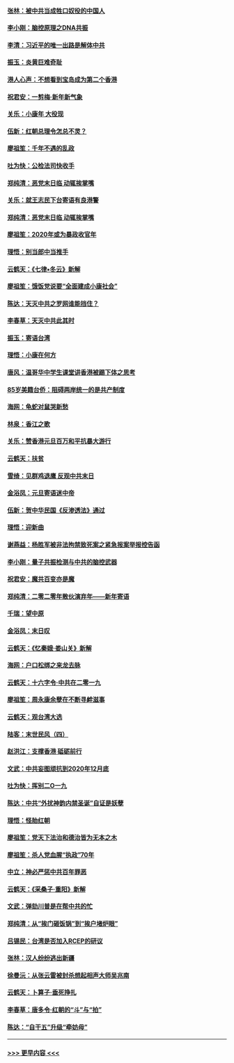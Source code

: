 #### [张林：被中共当成牲口奴役的中国人](../pages/nsc993/n11782397.md?t=01110302) 
#### [李小刚：脑控原理之DNA共振](../pages/nsc993/n11780962.md?t=01110302) 
#### [李清：习近平的唯一出路是解体中共](../pages/nsc993/n11780866.md?t=01110302) 
#### [振玉：炎黄巨难奇耻](../pages/nsc993/n11779632.md?t=01110302) 
#### [港人心声：不想看到宝岛成为第二个香港](../pages/nsc993/n11778817.md?t=01110302) 
#### [祝君安：一剪梅‧新年新气象](../pages/nsc993/n11776340.md?t=01110302) 
#### [关乐：小康年 大役现](../pages/nsc993/n11774213.md?t=01110302) 
#### [伍新：红朝总理令怎总不灵？](../pages/nsc993/n11770813.md?t=01110302) 
#### [廖祖笙：千年不遇的乱政](../pages/nsc993/n11770373.md?t=01110302) 
#### [吐为快：公检法司快收手](../pages/nsc993/n11770359.md?t=01110302) 
#### [郑纯清：恶党末日临 动辄挨掌嘴](../pages/nsc993/n11769912.md?t=01110302) 
#### [关乐：就王志民下台寄语有良港警](../pages/nsc993/n11769903.md?t=01110302) 
#### [郑纯清：恶党末日临 动辄挨掌嘴](../pages/nsc993/n11769356.md?t=01110302) 
#### [廖祖笙：2020年或为暴政收官年](../pages/nsc993/n11768216.md?t=01110302) 
#### [理悟：别当郎中当推手](../pages/nsc993/n11768243.md?t=01110302) 
#### [云鹤天：《七律▪冬云》新解](../pages/nsc993/n11768204.md?t=01110302) 
#### [廖祖笙：饿饭党说要“全面建成小康社会”](../pages/nsc993/n11767482.md?t=01110302) 
#### [陈达：天灭中共之罗网谁能挡住？](../pages/nsc993/n11767465.md?t=01110302) 
#### [李春草：天灭中共此其时](../pages/nsc993/n11767452.md?t=01110302) 
#### [振玉：寄语台湾](../pages/nsc993/n11767432.md?t=01110302) 
#### [理悟：小康在何方](../pages/nsc993/n11767394.md?t=01110302) 
#### [唐风：温哥华中学生课堂讲香港被踢下体之思考](../pages/nsc993/n11766848.md?t=01110302) 
#### [85岁美籍台侨：阻碍两岸统一的是共产制度](../pages/nsc993/n11765043.md?t=01110302) 
#### [海网：龟蛇对鼠哭新愁](../pages/nsc993/n11764895.md?t=01110302) 
#### [林泉：香江之歌](../pages/nsc993/n11764415.md?t=01110302) 
#### [关乐：赞香港元旦百万和平抗暴大游行](../pages/nsc993/n11764382.md?t=01110302) 
#### [云鹤天：扶贫](../pages/nsc993/n11764245.md?t=01110302) 
#### [雪绮：见群鸡退鹰  反观中共末日](../pages/nsc993/n11762112.md?t=01110302) 
#### [金浴凤：元旦寄语迷中帝](../pages/nsc993/n11761788.md?t=01110302) 
#### [伍新：贺中华民国《反渗透法》通过](../pages/nsc993/n11761994.md?t=01110302) 
#### [理悟：迎新曲](../pages/nsc993/n11761152.md?t=01110302) 
#### [谢燕益：杨胜军被非法拘禁致死案之紧急报案举报控告函](../pages/nsc993/n11756134.md?t=01110302) 
#### [李小刚：量子共振检测与中共的脑控武器](../pages/nsc993/n11754518.md?t=01110302) 
#### [祝君安：魔共百变亦是魔](../pages/nsc993/n11754469.md?t=01110302) 
#### [郑纯清：二零二零年散伙演弃年——新年寄语](../pages/nsc993/n11754195.md?t=01110302) 
#### [千瑞：望中原](../pages/nsc993/n11754159.md?t=01110302) 
#### [金浴凤：末日叹](../pages/nsc993/n11752359.md?t=01110302) 
#### [云鹤天：《忆秦娥‧娄山关》新解](../pages/nsc993/n11752348.md?t=01110302) 
#### [海网：户口松绑之来龙去脉](../pages/nsc993/n11752328.md?t=01110302) 
#### [云鹤天：十六字令‧中共在二零一九](../pages/nsc993/n11752305.md?t=01110302) 
#### [廖祖笙：周永康余孽在不断寻衅滋事](../pages/nsc993/n11751013.md?t=01110302) 
#### [云鹤天：观台湾大选](../pages/nsc993/n11751007.md?t=01110302) 
#### [陆客：末世民风（四）](../pages/nsc993/n11749203.md?t=01110302) 
#### [赵洪江：支撑香港 砥砺前行](../pages/nsc993/n11748482.md?t=01110302) 
#### [文武：中共妄图顽抗到2020年12月底](../pages/nsc993/n11748446.md?t=01110302) 
#### [吐为快：挥别二O一九](../pages/nsc993/n11748411.md?t=01110302) 
#### [陈达：中共“外扰神韵内禁圣诞”自证是妖孽](../pages/nsc993/n11748226.md?t=01110302) 
#### [理悟：怪胎红朝](../pages/nsc993/n11748206.md?t=01110302) 
#### [廖祖笙：党天下法治和德治皆为无本之木](../pages/nsc993/n11748135.md?t=01110302) 
#### [廖祖笙：杀人党血腥“执政”70年](../pages/nsc993/n11745144.md?t=01110302) 
#### [中立：神必严惩中共百年罪恶](../pages/nsc993/n11744970.md?t=01110302) 
#### [云鹤天：《采桑子‧重阳》新解](../pages/nsc993/n11744948.md?t=01110302) 
#### [文武：弹劾川普是在帮中共的忙](../pages/nsc993/n11744758.md?t=01110302) 
#### [郑纯清：从“挨门砸饭锅”到“挨户堵炉眼”](../pages/nsc993/n11744745.md?t=01110302) 
#### [吕锡民：台湾是否加入RCEP的研议](../pages/nsc993/n11744701.md?t=01110302) 
#### [张林：汉人纷纷逃出新疆](../pages/nsc993/n11743530.md?t=01110302) 
#### [徐曼沅：从张云雷被封杀想起相声大师吴兆南](../pages/nsc993/n11741816.md?t=01110302) 
#### [云鹤天：卜算子‧垂死挣扎](../pages/nsc993/n11739956.md?t=01110302) 
#### [李春草：唐多令‧红朝的“斗”与“拍”](../pages/nsc993/n11739830.md?t=01110302) 
#### [陈达：“自干五”升级“牵妨母”](../pages/nsc993/n11739724.md?t=01110302) 

----
#### [ >>> 更早内容 <<< ](../indexes/nsc993-earlier.md)
